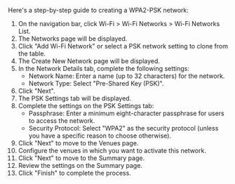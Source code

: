 Here's a step-by-step guide to creating a WPA2-PSK network:

1. On the navigation bar, click Wi-Fi > Wi-Fi Networks > Wi-Fi Networks List.
2. The Networks page will be displayed.
3. Click "Add Wi-Fi Network" or select a PSK network setting to clone from the table.
4. The Create New Network page will be displayed.
5. In the Network Details tab, complete the following settings:
   - Network Name: Enter a name (up to 32 characters) for the network.
   - Network Type: Select "Pre-Shared Key (PSK)".
6. Click "Next".
7. The PSK Settings tab will be displayed.
8. Complete the settings on the PSK Settings tab:
   - Passphrase: Enter a minimum eight-character passphrase for users to access the network.
   - Security Protocol: Select "WPA2" as the security protocol (unless you have a specific reason to choose otherwise).
9. Click "Next" to move to the Venues page.
10. Configure the venues in which you want to activate this network.
11. Click "Next" to move to the Summary page.
12. Review the settings on the Summary page.
13. Click "Finish" to complete the process.
